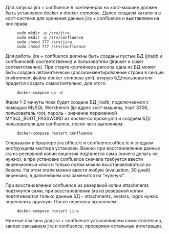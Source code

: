 Для запуска jira + confluence в контейнерах на хост-машине должен быть установлен docker и docker-compose. Далее cоздаем каталоги в хост-системе для хранения данных jira + confluence и выставляем на них права:
   
```
     sudo mkdir -p /srv/jira
     sudo mkdir -p /srv/confluence
     sudo chmod 777 /srv/jira 
     sudo chmod 777 /srv/confluence
``` 

Для работы jira + confluence должны быть созданы пустые БД (jiradb и confluencedb соответственно) и пользователи (jirauser и cuser соответственно). При старте контейнера percona одна из БД может быть создана автоматически (расскомментированные строки в секции environment файла docker-compose.yml), вторую БД/пользователя придется создать самостоятельно, для этого:
   
```
     docker-compose up -d
```

Ждем 1-2 минуты пока будет создана БД jiradb, подключаемся с помощью MySQL Workbench (ip-адрес хост-машины, порт 3306, пользователь root, пароль - значение переменной MYSQL_ROOT_PASSWORD из docker-compose.yml) и создаем БД/пользователя для confluence, после чего выполняем:

```
     docker-compose restart confluence
```

Открываем в браузере jira.office.lc и confluence.office.lc и следуем инструкциям мастера установки. Важно: при восстановлении данных jira из резервной копии лицензия подтянется сама (ничего делать не нужно), а при установке confluence сначала требуется ввести лицензионный ключ и только потом можно восстанавливаться из бекапа. На этом этапе можно ввести любую (evaluation, 30 дней) лицензию, в дальнейшем она заменится на "нужную".

При восстановлении confluence из резервной копии attachments подтянутся сами, при восстановлении jira из резервной копии подтягиваются только данные БД - attachments, avatars, logos нужно переносить вручную. После переноса выполняем:

```
     docker-compose restart jira
```

Нужные плагины для jira + confluence устанавливаем самостоятельно, заново связываем jira и confluence, проверяем остальные интеграции.
